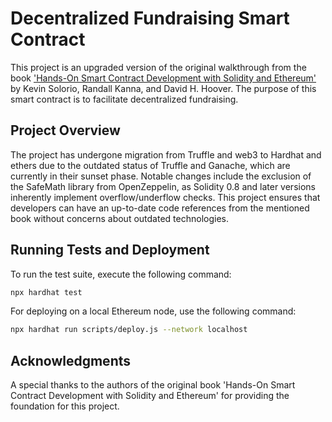 # Decentralized Fundraising Smart Contract

This project is an upgraded version of the original walkthrough from the book ['Hands-On Smart Contract Development with Solidity and Ethereum'](https://learning.oreilly.com/library/view/hands-on-smart-contract/9781492045250/) by Kevin Solorio, Randall Kanna, and David H. Hoover. The purpose of this smart contract is to facilitate decentralized fundraising.

## Project Overview


The project has undergone migration from Truffle and web3 to Hardhat and ethers due to the outdated status of Truffle and Ganache, which are currently in their sunset phase. Notable changes include the exclusion of the SafeMath library from OpenZeppelin, as Solidity 0.8 and later versions inherently implement overflow/underflow checks. This project ensures that developers can have an up-to-date code references from the mentioned book without concerns about outdated technologies.

## Running Tests and Deployment

To run the test suite, execute the following command:

```bash
npx hardhat test
```

For deploying on a local Ethereum node, use the following command:

```bash
npx hardhat run scripts/deploy.js --network localhost
```

## Acknowledgments

A special thanks to the authors of the original book 'Hands-On Smart Contract Development with Solidity and Ethereum' for providing the foundation for this project.
